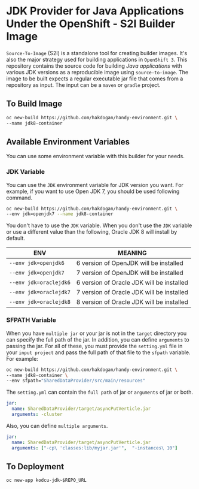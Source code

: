 # JDK Provider for Java Applications Under the OpenShift - S2I Builder Image
  

`Source-To-Image` (S2I) is a standalone tool for creating builder images. It's also the major strategy used for building applications in `OpenShift 3`. This repository contains the source code for building _Java applications_ with various JDK versions as a reproducible image using `source-to-image`. The image to be built expects a regular executable jar file that comes from a repository as input. The input can be a `maven` or `gradle` project.


## To Build Image
```bash
oc new-build https://github.com/hakdogan/handy-environment.git \ 
--name jdk8-container
```


## Available Environment Variables

You can use some environment variable with this builder for your needs.


### JDK Variable

You can use the `JDK` environment variable for JDK version you want. For example, if you want to use Open JDK 7, you should be used following command.

```bash
oc new-build https://github.com/hakdogan/handy-environment.git \ 
--env jdk=openjdk7 --name jdk8-container
```

You don't have to use the `JDK` variable. When you don't use the `JDK` variable or use a different value than the following, Oracle JDK 8 will install by default.

ENV | MEANING | 
--- | --- | 
`--env jdk=openjdk6` | 6 version of OpenJDK will be installed | 
`--env jdk=openjdk7` | 7 version of OpenJDK will be installed | 
`--env jdk=oraclejdk6` | 6 version of Oracle JDK will be installed |
`--env jdk=oraclejdk7` | 7 version of Oracle JDK will be installed |
`--env jdk=oraclejdk8` | 8 version of Oracle JDK will be installed |


### SFPATH Variable

When you have `multiple jar` or your jar is not in the `target` directory you can specify the full path of the jar. In addition, you can define `arguments` to passing the jar. For all of these, you must provide the `setting.yml` file in your `input project` and pass the full path of that file to the `sfpath` variable. For example:

```bash
oc new-build https://github.com/hakdogan/handy-environment.git \ 
--name jdk8-container \
--env sfpath="SharedDataProvider/src/main/resources"
```

The `setting.yml` can contain the `full path` of jar or `arguments` of jar or both.

```yaml
jar:
  name: SharedDataProvider/target/asyncPutVerticle.jar
  arguments: -cluster
```

Also, you can define `multiple arguments`.

```yaml
jar:
  name: SharedDataProvider/target/asyncPutVerticle.jar
  arguments: ["-cp\ 'classes:lib/myjar.jar'",  "-instances\ 10"]
```


## To Deployment
```
oc new-app kodcu-jdk~$REPO_URL
```


